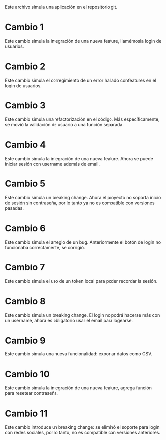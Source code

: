 Este archivo simula una aplicación en el repositorio git.

# Cambio 1
Este cambio simula la integración de una nueva feature, llamémosla login de usuarios.

# Cambio 2
Este cambio simula el corregimiento de un error hallado confeatures en el login de usuarios.

# Cambio 3
Este cambio simula una refactorización en el código. Más específicamente, se movió la validación de usuario a una función separada.

# Cambio 4
Este cambio simula la integración de una nueva feature. Ahora se puede iniciar sesión con username además de email.

# Cambio 5
Este cambio simula un breaking change. Ahora el proyecto no soporta inicio de sesión sin contraseña, por lo tanto ya no es compatible con versiones pasadas.

# Cambio 6
Este cambio simula el arreglo de un bug. Anteriormente el botón de login no funcionaba correctamente, se corrigió.

# Cambio 7
Este cambio simula el uso de un token local para poder recordar la sesión.

# Cambio 8
Este cambio simula un breaking change. El login no podrá hacerse más con un username, ahora es obligatorio usar el email para logearse.

# Cambio 9
Este cambio simula una nueva funcionalidad: exportar datos como CSV.

# Cambio 10
Este cambio simula la integración de una nueva feature, agrega función para resetear contraseña.

# Cambio 11
Este cambio introduce un breaking change: se eliminó el soporte para login con redes sociales, por lo tanto, no es compatible con versiones anteriores.
